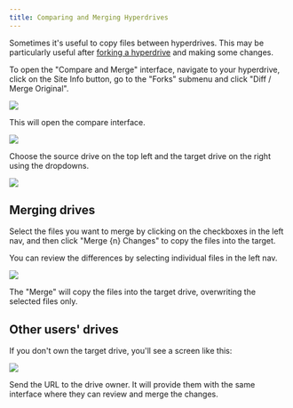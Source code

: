 ```yaml
---
title: Comparing and Merging Hyperdrives
---
```


Sometimes it's useful to copy files between hyperdrives. This may be particularly useful after [forking a hyperdrive](forking-hyperdrives.md) and making some changes.

To open the "Compare and Merge" interface, navigate to your hyperdrive, click on the Site Info button, go to the "Forks" submenu and click "Diff / Merge Original".

<img class="centered" src="/img/menu-diff-merge.png" />

This will open the compare interface.

<img class="centered" src="/img/diff-merge-interface.png" />

Choose the source drive on the top left and the target drive on the right using the dropdowns.

<img class="centered" src="/img/diff-merge-select-source.png" />

## Merging drives

Select the files you want to merge by clicking on the checkboxes in the left nav, and then click "Merge {n} Changes" to copy the files into the target.

You can review the differences by selecting individual files in the left nav.

<img class="centered" src="/img/diff-merge-individual-file.png" />

The "Merge" will copy the files into the target drive, overwriting the selected files only.

## Other users' drives

If you don't own the target drive, you'll see a screen like this:

<img class="centered" src="/img/diff-merge-not-owner.png" />

Send the URL to the drive owner. It will provide them with the same interface where they can review and merge the changes.
